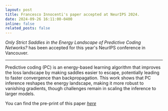 ```yaml
---
layout: post
title: Francesco Innocenti's paper accepted at NeurIPS 2024.
date: 2024-09-26 16:11:00-0400
inline: false
related_posts: false
---
```


<i>Only Strict Saddles in the Energy Landscape of Predictive Coding Networks?</i> has been accepted for this year's NeurIPS conference in Vancouver. 

 ***

Predictive coding (PC) is an energy-based learning algorithm that improves the loss landscape by making saddles easier to escape, potentially leading to faster convergence than backpropagation. This work shows that PC inference reshapes the energy landscape, making it more robust to vanishing gradients, though challenges remain in scaling the inference to larger models.

 You can find the pre-print of this paper <i><a href="https://arxiv.org/abs/2408.11979">here</a></i>